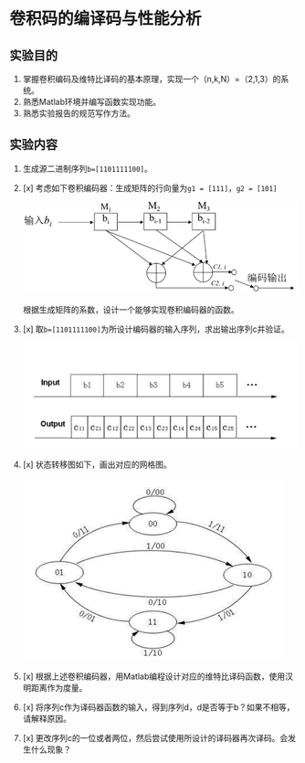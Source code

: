 # 卷积码的编译码与性能分析

## 实验目的

1. 掌握卷积编码及维特比译码的基本原理，实现一个（n,k,N）=（2,1,3）的系统。
2. 熟悉Matlab环境并编写函数实现功能。
3. 熟悉实验报告的规范写作方法。

## 实验内容

1. 生成源二进制序列`b=[1101111100]`。

2. [x] 考虑如下卷积编码器：生成矩阵的行向量为`g1 = [111]`，`g2 = [101]` 

   ![](viterbi.assets/卷积码.png)

   根据生成矩阵的系数，设计一个能够实现卷积编码器的函数。

3. [x] 取`b=[1101111100]`为所设计编码器的输入序列，求出输出序列c并验证。

   ![](viterbi.assets/序列.png)

4. [x] 状态转移图如下，画出对应的网格图。

   ![](viterbi.assets/状态转移图.png)

5. [x] 根据上述卷积编码器，用Matlab编程设计对应的维特比译码函数，使用汉明距离作为度量。

6. [x] 将序列c作为译码器函数的输入，得到序列d，d是否等于b？如果不相等，请解释原因。

7. [x] 更改序列c的一位或者两位，然后尝试使用所设计的译码器再次译码。会发生什么现象？